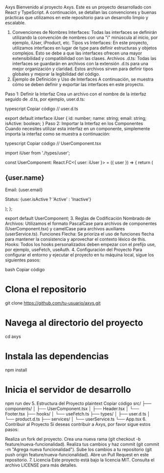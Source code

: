 Axys
Bienvenido al proyecto Axys. Este es un proyecto desarrollado con React y TypeScript. A continuación, se detallan las convenciones y buenas prácticas que utilizamos en este repositorio para un desarrollo limpio y escalable.

1. Convenciones de Nombres
Interfaces: Todas las interfaces se definirán utilizando la convención de nombres con una "i" minúscula al inicio, por ejemplo, iUser, iProduct, etc.
Tipos vs Interfaces: En este proyecto, utilizamos interfaces en lugar de type para definir estructuras y objetos complejos. Esto se debe a que las interfaces ofrecen una mayor extensibilidad y compatibilidad con las clases.
Archivos .d.ts: Todas las interfaces se guardarán en archivos con la extensión .d.ts para una mejor organización y claridad. Estos archivos sirven para definir tipos globales y mejorar la legibilidad del código.
2. Ejemplo de Definición y Uso de Interfaces
A continuación, se muestra cómo se deben definir y exportar las interfaces en este proyecto.

Paso 1: Definir la Interfaz
Crea un archivo con el nombre de la interfaz seguido de .d.ts, por ejemplo, user.d.ts:

typescript
Copiar código
// user.d.ts

export default interface iUser {
  id: number;
  name: string;
  email: string;
  isActive: boolean;
}
Paso 2: Importar la Interfaz en los Componentes
Cuando necesites utilizar esta interfaz en un componente, simplemente importa la interfaz como se muestra a continuación:

typescript
Copiar código
// UserComponent.tsx

import iUser from './types/user';

const UserComponent: React.FC<{ user: iUser }> = ({ user }) => {
  return (
    <div>
      <h2>{user.name}</h2>
      <p>Email: {user.email}</p>
      <p>Status: {user.isActive ? 'Active' : 'Inactive'}</p>
    </div>
  );
};

export default UserComponent;
3. Reglas de Codificación
Nombrado de Archivos: Utilizamos el formato PascalCase para archivos de componentes (UserComponent.tsx) y camelCase para archivos auxiliares (userService.ts).
Funciones Flecha: Se prioriza el uso de funciones flecha para mantener la consistencia y aprovechar el contexto léxico de this.
Hooks: Todos los hooks personalizados deben empezar con el prefijo use, por ejemplo, useFetch, useAuth.
4. Configuración del Proyecto
Para configurar el entorno y ejecutar el proyecto en tu máquina local, sigue los siguientes pasos:

bash
Copiar código
# Clona el repositorio
git clone https://github.com/tu-usuario/axys.git

# Navega al directorio del proyecto
cd axys

# Instala las dependencias
npm install

# Inicia el servidor de desarrollo
npm run dev
5. Estructura del Proyecto
plaintext
Copiar código
src/
├── components/
│   ├── UserComponent.tsx
│   ├── Header.tsx
│   └── Footer.tsx
├── hooks/
│   └── useFetch.ts
├── types/
│   ├── user.d.ts
│   └── product.d.ts
├── services/
│   └── userService.ts
└── App.tsx
6. Contribuir al Proyecto
Si deseas contribuir a Axys, por favor sigue estos pasos:

Realiza un fork del proyecto.
Crea una nueva rama (git checkout -b feature/nueva-funcionalidad).
Realiza tus cambios y haz commit (git commit -m "Agrega nueva funcionalidad").
Sube los cambios a tu repositorio (git push origin feature/nueva-funcionalidad).
Abre un Pull Request en este repositorio.
7. Licencia
Este proyecto está bajo la licencia MIT. Consulta el archivo LICENSE para más detalles.


